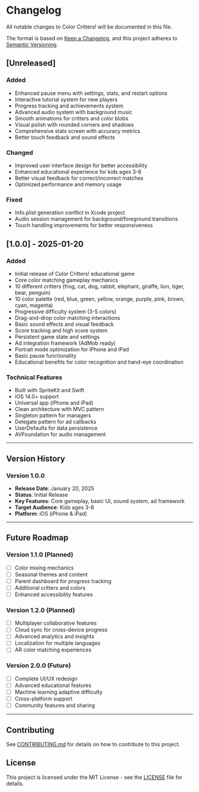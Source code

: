 # Changelog

All notable changes to Color Critters! will be documented in this file.

The format is based on [Keep a Changelog](https://keepachangelog.com/en/1.0.0/),
and this project adheres to [Semantic Versioning](https://semver.org/spec/v2.0.0.html).

## [Unreleased]

### Added
- Enhanced pause menu with settings, stats, and restart options
- Interactive tutorial system for new players
- Progress tracking and achievements system
- Advanced audio system with background music
- Smooth animations for critters and color blobs
- Visual polish with rounded corners and shadows
- Comprehensive stats screen with accuracy metrics
- Better touch feedback and sound effects

### Changed
- Improved user interface design for better accessibility
- Enhanced educational experience for kids ages 3-8
- Better visual feedback for correct/incorrect matches
- Optimized performance and memory usage

### Fixed
- Info.plist generation conflict in Xcode project
- Audio session management for background/foreground transitions
- Touch handling improvements for better responsiveness

## [1.0.0] - 2025-01-20

### Added
- Initial release of Color Critters! educational game
- Core color matching gameplay mechanics
- 10 different critters (frog, cat, dog, rabbit, elephant, giraffe, lion, tiger, bear, penguin)
- 10 color palette (red, blue, green, yellow, orange, purple, pink, brown, cyan, magenta)
- Progressive difficulty system (3-5 colors)
- Drag-and-drop color matching interactions
- Basic sound effects and visual feedback
- Score tracking and high score system
- Persistent game state and settings
- Ad integration framework (AdMob ready)
- Portrait mode optimization for iPhone and iPad
- Basic pause functionality
- Educational benefits for color recognition and hand-eye coordination

### Technical Features
- Built with SpriteKit and Swift
- iOS 14.0+ support
- Universal app (iPhone and iPad)
- Clean architecture with MVC pattern
- Singleton pattern for managers
- Delegate pattern for ad callbacks
- UserDefaults for data persistence
- AVFoundation for audio management

---

## Version History

### Version 1.0.0
- **Release Date**: January 20, 2025
- **Status**: Initial Release
- **Key Features**: Core gameplay, basic UI, sound system, ad framework
- **Target Audience**: Kids ages 3-8
- **Platform**: iOS (iPhone & iPad)

---

## Future Roadmap

### Version 1.1.0 (Planned)
- [ ] Color mixing mechanics
- [ ] Seasonal themes and content
- [ ] Parent dashboard for progress tracking
- [ ] Additional critters and colors
- [ ] Enhanced accessibility features

### Version 1.2.0 (Planned)
- [ ] Multiplayer collaborative features
- [ ] Cloud sync for cross-device progress
- [ ] Advanced analytics and insights
- [ ] Localization for multiple languages
- [ ] AR color matching experiences

### Version 2.0.0 (Future)
- [ ] Complete UI/UX redesign
- [ ] Advanced educational features
- [ ] Machine learning adaptive difficulty
- [ ] Cross-platform support
- [ ] Community features and sharing

---

## Contributing

See [CONTRIBUTING.md](CONTRIBUTING.md) for details on how to contribute to this project.

## License

This project is licensed under the MIT License - see the [LICENSE](LICENSE) file for details. 